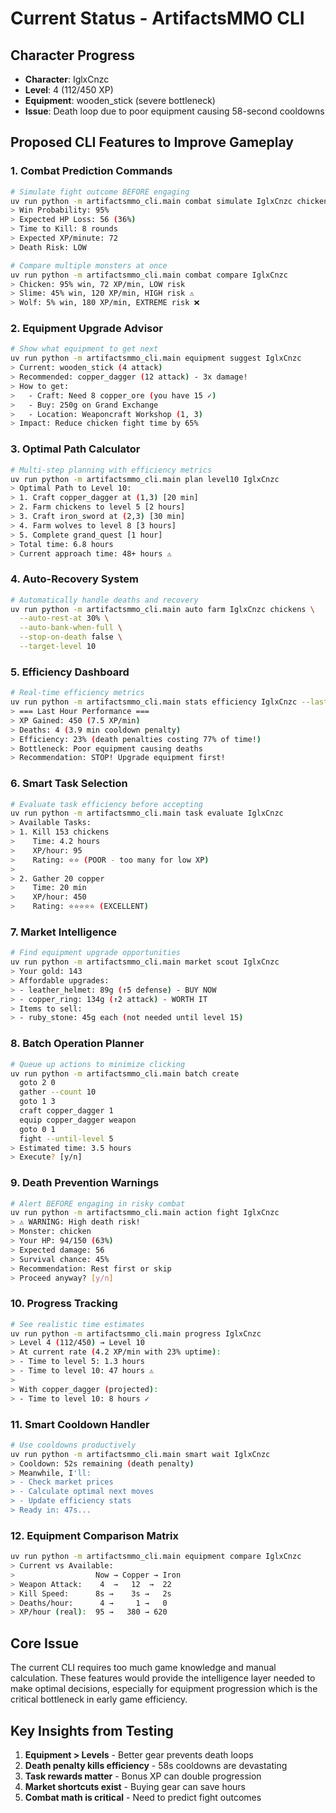 # Current Status - ArtifactsMMO CLI

## Character Progress
- **Character**: IglxCnzc
- **Level**: 4 (112/450 XP)
- **Equipment**: wooden_stick (severe bottleneck)
- **Issue**: Death loop due to poor equipment causing 58-second cooldowns

## Proposed CLI Features to Improve Gameplay

### 1. Combat Prediction Commands
```bash
# Simulate fight outcome BEFORE engaging
uv run python -m artifactsmmo_cli.main combat simulate IglxCnzc chicken
> Win Probability: 95%
> Expected HP Loss: 56 (36%)
> Time to Kill: 8 rounds
> Expected XP/minute: 72
> Death Risk: LOW

# Compare multiple monsters at once
uv run python -m artifactsmmo_cli.main combat compare IglxCnzc
> Chicken: 95% win, 72 XP/min, LOW risk
> Slime: 45% win, 120 XP/min, HIGH risk ⚠️
> Wolf: 5% win, 180 XP/min, EXTREME risk ❌
```

### 2. Equipment Upgrade Advisor
```bash
# Show what equipment to get next
uv run python -m artifactsmmo_cli.main equipment suggest IglxCnzc
> Current: wooden_stick (4 attack)
> Recommended: copper_dagger (12 attack) - 3x damage!
> How to get:
>   - Craft: Need 8 copper_ore (you have 15 ✓)
>   - Buy: 250g on Grand Exchange
>   - Location: Weaponcraft Workshop (1, 3)
> Impact: Reduce chicken fight time by 65%
```

### 3. Optimal Path Calculator
```bash
# Multi-step planning with efficiency metrics
uv run python -m artifactsmmo_cli.main plan level10 IglxCnzc
> Optimal Path to Level 10:
> 1. Craft copper_dagger at (1,3) [20 min]
> 2. Farm chickens to level 5 [2 hours]
> 3. Craft iron_sword at (2,3) [30 min]
> 4. Farm wolves to level 8 [3 hours]
> 5. Complete grand_quest [1 hour]
> Total time: 6.8 hours
> Current approach time: 48+ hours ⚠️
```

### 4. Auto-Recovery System
```bash
# Automatically handle deaths and recovery
uv run python -m artifactsmmo_cli.main auto farm IglxCnzc chickens \
  --auto-rest-at 30% \
  --auto-bank-when-full \
  --stop-on-death false \
  --target-level 10
```

### 5. Efficiency Dashboard
```bash
# Real-time efficiency metrics
uv run python -m artifactsmmo_cli.main stats efficiency IglxCnzc --last 1h
> === Last Hour Performance ===
> XP Gained: 450 (7.5 XP/min)
> Deaths: 4 (3.9 min cooldown penalty)
> Efficiency: 23% (death penalties costing 77% of time!)
> Bottleneck: Poor equipment causing deaths
> Recommendation: STOP! Upgrade equipment first!
```

### 6. Smart Task Selection
```bash
# Evaluate task efficiency before accepting
uv run python -m artifactsmmo_cli.main task evaluate IglxCnzc
> Available Tasks:
> 1. Kill 153 chickens
>    Time: 4.2 hours
>    XP/hour: 95
>    Rating: ⭐⭐ (POOR - too many for low XP)
>
> 2. Gather 20 copper
>    Time: 20 min
>    XP/hour: 450
>    Rating: ⭐⭐⭐⭐⭐ (EXCELLENT)
```

### 7. Market Intelligence
```bash
# Find equipment upgrade opportunities
uv run python -m artifactsmmo_cli.main market scout IglxCnzc
> Your gold: 143
> Affordable upgrades:
> - leather_helmet: 89g (↑5 defense) - BUY NOW
> - copper_ring: 134g (↑2 attack) - WORTH IT
> Items to sell:
> - ruby_stone: 45g each (not needed until level 15)
```

### 8. Batch Operation Planner
```bash
# Queue up actions to minimize clicking
uv run python -m artifactsmmo_cli.main batch create
  goto 2 0
  gather --count 10
  goto 1 3
  craft copper_dagger 1
  equip copper_dagger weapon
  goto 0 1
  fight --until-level 5
> Estimated time: 3.5 hours
> Execute? [y/n]
```

### 9. Death Prevention Warnings
```bash
# Alert BEFORE engaging in risky combat
uv run python -m artifactsmmo_cli.main action fight IglxCnzc
> ⚠️ WARNING: High death risk!
> Monster: chicken
> Your HP: 94/150 (63%)
> Expected damage: 56
> Survival chance: 45%
> Recommendation: Rest first or skip
> Proceed anyway? [y/n]
```

### 10. Progress Tracking
```bash
# See realistic time estimates
uv run python -m artifactsmmo_cli.main progress IglxCnzc
> Level 4 (112/450) → Level 10
> At current rate (4.2 XP/min with 23% uptime):
> - Time to level 5: 1.3 hours
> - Time to level 10: 47 hours ⚠️
>
> With copper_dagger (projected):
> - Time to level 10: 8 hours ✓
```

### 11. Smart Cooldown Handler
```bash
# Use cooldowns productively
uv run python -m artifactsmmo_cli.main smart wait IglxCnzc
> Cooldown: 52s remaining (death penalty)
> Meanwhile, I'll:
> - Check market prices
> - Calculate optimal next moves
> - Update efficiency stats
> Ready in: 47s...
```

### 12. Equipment Comparison Matrix
```bash
uv run python -m artifactsmmo_cli.main equipment compare IglxCnzc
> Current vs Available:
>                  Now → Copper → Iron
> Weapon Attack:    4  →   12  →  22
> Kill Speed:      8s →    3s →   2s
> Deaths/hour:      4 →     1 →   0
> XP/hour (real):  95 →   380 → 620
```

## Core Issue
The current CLI requires too much game knowledge and manual calculation. These features would provide the intelligence layer needed to make optimal decisions, especially for equipment progression which is the critical bottleneck in early game efficiency.

## Key Insights from Testing
1. **Equipment > Levels** - Better gear prevents death loops
2. **Death penalty kills efficiency** - 58s cooldowns are devastating
3. **Task rewards matter** - Bonus XP can double progression
4. **Market shortcuts exist** - Buying gear can save hours
5. **Combat math is critical** - Need to predict fight outcomes